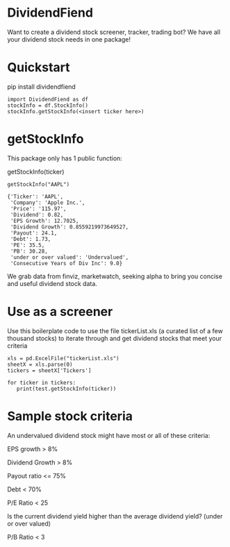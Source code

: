 # DividendFiend
Want to create a dividend stock screener, tracker, trading bot? We have all your dividend stock needs in one package!

# Quickstart

pip install dividendfiend

```
import DividendFiend as df
stockInfo = df.StockInfo()
stockInfo.getStockInfo(<insert ticker here>)
```

# getStockInfo

This package only has 1 public function: 

getStockInfo(ticker)

```
getStockInfo("AAPL")

{'Ticker': 'AAPL',
 'Company': 'Apple Inc.',
 'Price': '115.97',
 'Dividend': 0.82,
 'EPS Growth': 12.7025,
 'Dividend Growth': 0.8559219973649527,
 'Payout': 24.1,
 'Debt': 1.73,
 'PE': 35.5,
 'PB': 30.28,
 'under or over valued': 'Undervalued',
 'Consecutive Years of Div Inc': 9.0}
 ```
 
 We grab data from finviz, marketwatch, seeking alpha to bring you concise and useful dividend stock data.
 
 
 # Use as a screener
 
 Use this boilerplate code to use the file tickerList.xls (a curated list of a few thousand stocks) to iterate through and get dividend stocks that meet your criteria
 ```
xls = pd.ExcelFile("tickerList.xls")
sheetX = xls.parse(0)
tickers = sheetX['Tickers']

for ticker in tickers:
    print(test.getStockInfo(ticker))
 ```
 
 # Sample stock criteria
 
An undervalued dividend stock might have most or all of these criteria:

EPS growth > 8%

Dividend Growth > 8%

Payout ratio <= 75%

Debt < 70%

P/E Ratio < 25

Is the current dividend yield higher than the average dividend yield? (under or over valued)

P/B Ratio < 3
 
 
 
